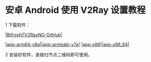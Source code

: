 # 安卓 Android 使用 V2Ray 设置教程

1 下载软件：

|[BifrostV](https://github.com/V2Server/V2Ray/raw/master/bifrostv-v0.6.8.apk)|[V2RayNG-GitHub](https://github.com/2dust/v2rayNG/releases)|

|[app-arm64-v8a](https://github.com/V2Server/V2Ray/raw/master/app-arm64-v8a-release.apk)||[app-armeabi-v7a](https://github.com/V2Server/V2Ray/raw/master/app-armeabi-v7a-release.apk)|
|[app-x86](https://github.com/V2Server/V2Ray/raw/master/app-x86-release.apk)||[app-x86_64](https://github.com/V2Server/V2Ray/raw/master/app-x86_64-release.apk)|

2 安装好软件，直接扫节点二维码即可使用。
